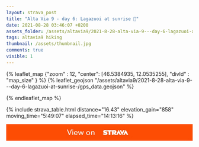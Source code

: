 ```yaml
---
layout: strava_post
title: "Alta Via 9 - day 6: Lagazuoi at sunrise 🤩"
date: 2021-08-28 03:46:07 +0200
assets_folder: /assets/altavia9/2021-8-28-alta-via-9---day-6-lagazuoi-at-sunrise-
tags: altavia9 hiking
thumbnail: /assets/thumbnail.jpg
comments: true
visible: 1
---
```



{% leaflet_map {"zoom" : 12,
                  "center": [46.5384935, 12.0535255],
                 "divId" : "map_size" } %}
    {% leaflet_geojson "/assets/altavia9/2021-8-28-alta-via-9---day-6-lagazuoi-at-sunrise-/gps_data.geojson" %}

{% endleaflet_map %}





{% include strava_table.html distance="16.43" elevation_gain="858" moving_time="5:49:07" elapsed_time="14:13:16" %}

[![](/assets/strava.jpg)](https://www.strava.com/activities/5868109317)

